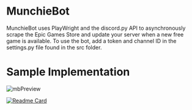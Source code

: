 # MunchieBot
MunchieBot uses PlayWright and the discord.py API to asynchronously scrape the Epic Games Store and update your server when a new free game is available.
To use the bot, add a token and channel ID in the settings.py file found in the src folder.

# Sample Implementation
![mbPreview](https://github.com/nick-Sutton/MunchieBot/assets/136986806/bc90dc81-69ef-4f27-ac07-8923d8990252)

[![Readme Card](https://github-readme-stats.vercel.app/api/pin/?username=nick-sutton&repo=MunchieBot&theme=dracula)](https://github.com/anuraghazra/github-readme-stats)
